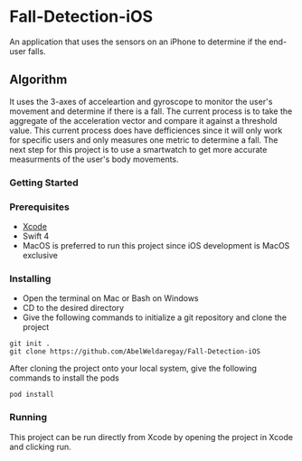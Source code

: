 # Fall-Detection-iOS

An application that uses the sensors on an iPhone to determine if the end-user falls.

## Algorithm

It uses the 3-axes of acceleartion and gyroscope to monitor the user's movement and determine if there is a fall. The current process is to take the aggregate of the acceleration vector and compare it against a threshold value. This current process does have defficiences since it will only work for specific users and only measures one metric to determine a fall. The next step for this project is to use a smartwatch to get more accurate measurments of the user's body movements.

### Getting Started

### Prerequisites
- [Xcode](https://developer.apple.com/xcode/)
- Swift 4
- MacOS is preferred to run this project since iOS development is MacOS exclusive

### Installing
- Open the terminal on Mac or Bash on Windows
- CD to the desired directory
- Give the following commands to initialize a git repository and clone the project
```
git init .
git clone https://github.com/AbelWeldaregay/Fall-Detection-iOS
```
After cloning the project onto your local system, give the following commands to install the pods

```
pod install

```
### Running

  This project can be run directly from Xcode by opening the project in Xcode and clicking run.
